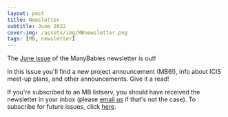 ```yaml
---
layout: post
title: Newsletter
subtitle: June 2022
cover-img: /assets/img/MBnewsletter.png
tags: [MB, newsletter]
---
```


The [June issue](https://mailchi.mp/7787d7a73886/mb-newsletter-june) of the ManyBabies newsletter is out! 

In this issue you'll find a new project announcement (MB6!), info about ICIS meet-up plans, and other announcements. Give it a read!

If you're subscribed to an MB listserv, you should have received the newsletter in your inbox (please [email us](mailto:manybabiesconsortium@gmail.com) if that's not the case). To subscribe for future issues, click [here](https://t.co/7zxifYO7qN?amp=1).